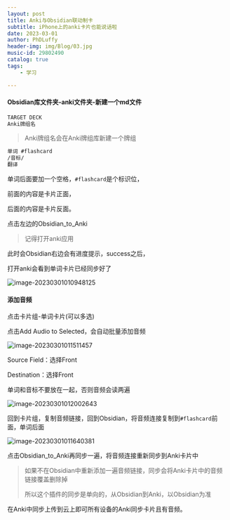 ```yaml
---
layout: post
title: Anki与Obsidian联动制卡
subtitle: iPhone上的anki卡片也能说话啦
date: 2023-03-01
author: PhDLuffy
header-img: img/Blog/03.jpg
music-id: 29802490
catalog: true
tags:
    - 学习

---
```


   

#### Obsidian库文件夹-anki文件夹-新建一个md文件

```markdown
TARGET DECK
Anki牌组名
```

> Anki牌组名会在Anki牌组库新建一个牌组

```markdown
单词 #flashcard
/音标/
翻译
```

单词后面要加一个空格，`#flashcard`是个标识位，

前面的内容是卡片正面，

后面的内容是卡片反面。

点击左边的Obsidian_to_Anki

> 记得打开anki应用

此时会Obsidian右边会有进度提示，success之后，

打开anki会看到单词卡片已经同步好了



![image-20230301010948125](https://fastly.jsdelivr.net/gh/PhDLuffy/PicGo@master/img/202303010114693.png)





#### 添加音频

点击卡片组-单词卡片(可以多选)

点击Add Audio to Selected，会自动批量添加音频

![image-20230301011511457](https://fastly.jsdelivr.net/gh/PhDLuffy/PicGo@master/img/202303010115546.png)

Source Field：选择Front

Destination：选择Front

单词和音标不要放在一起，否则音频会读两遍

![image-20230301012002643](https://fastly.jsdelivr.net/gh/PhDLuffy/PicGo@master/img/202303010120776.png)



回到卡片组，复制音频链接，回到Obsidian，将音频连接复制到`#flashcard`前面，单词后面

![image-20230301011640381](https://fastly.jsdelivr.net/gh/PhDLuffy/PicGo@master/img/202303010116460.png)

点击Obsidian_to_Anki再同步一遍，将音频连接重新同步到Anki卡片中

> 如果不在Obsidian中重新添加一遍音频链接，同步会将Anki卡片中的音频链接覆盖删除掉
>
> 所以这个插件的同步是单向的，从Obsidian到Anki，以Obsidian为准

在Anki中同步上传到云上即可所有设备的Anki同步卡片且有音频。